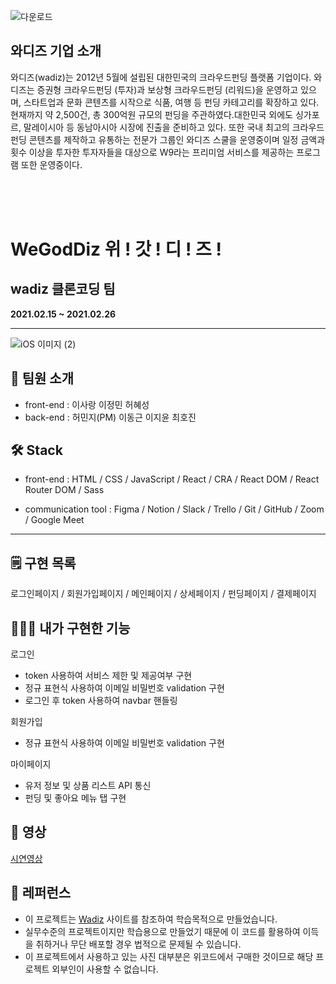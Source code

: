 ![다운로드](https://user-images.githubusercontent.com/65124480/109489263-f0173500-7ac9-11eb-850c-062b9f1a828d.jpg)

## 와디즈 기업 소개

와디즈(wadiz)는 2012년 5월에 설립된 대한민국의 크라우드펀딩 플랫폼 기업이다.
와디즈는 증권형 크라우드펀딩 (투자)과 보상형 크라우드펀딩 (리워드)을 운영하고 있으며, 스타트업과 문화 콘텐츠를 시작으로 식품, 여행 등 펀딩 카테고리를 확장하고 있다. 현재까지 약 2,500건, 총 300억원 규모의 펀딩을 주관하였다.대한민국 외에도 싱가포르, 말레이시아 등 동남아시아 시장에 진출을 준비하고 있다. 또한 국내 최고의 크라우드 펀딩 콘텐츠를 제작하고 유통하는 전문가 그룹인 와디즈 스쿨을 운영중이며 일정 금액과 횟수 이상을 투자한 투자자들을 대상으로 W9라는 프리미엄 서비스를 제공하는 프로그램 또한 운영중이다.

<br>
<br>
<br>

# WeGodDiz 위 ! 갓 ! 디 ! 즈 !

## wadiz 클론코딩 팀

**2021.02.15 ~ 2021.02.26**

---

![iOS 이미지 (2)](https://user-images.githubusercontent.com/65124480/109488543-0cff3880-7ac9-11eb-9a04-4b57034acdea.jpg)

## 👥 팀원 소개

- front-end : 이사랑 이정민 허혜성
- back-end : 허민지(PM) 이동근 이지윤 최호진

## 🛠 Stack

- front-end : HTML / CSS / JavaScript / React / CRA / React DOM / React Router DOM / Sass 

- communication tool : Figma / Notion / Slack / Trello / Git / GitHub / Zoom / Google Meet

---

## 🗒 구현 목록

로그인페이지 / 회원가입페이지 / 메인페이지 / 상세페이지 / 펀딩페이지 / 결제페이지


## 💁🏻‍♀️ 내가 구현한 기능

로그인 
- token 사용하여 서비스 제한 및 제공여부 구현
- 정규 표현식 사용하여 이메일 비밀번호 validation 구현
- 로그인 후 token 사용하여 navbar 핸들링

회원가입 
- 정규 표현식 사용하여 이메일 비밀번호 validation 구현

마이페이지
- 유저 정보 및 상품 리스트 API 통신
- 펀딩 및 좋아요 메뉴 탭 구현

## 🎥 영상
<a href="https://youtu.be/tkg-cKgNOwQ">시연영상</a>

## 💎 레퍼런스
- 이 프로젝트는 <a href="https://www.wadiz.kr/web/main">Wadiz</a> 사이트를 참조하여 학습목적으로 만들었습니다.
- 실무수준의 프로젝트이지만 학습용으로 만들었기 때문에 이 코드를 활용하여 이득을 취하거나 무단 배포할 경우 법적으로 문제될 수 있습니다.
- 이 프로젝트에서 사용하고 있는 사진 대부분은 위코드에서 구매한 것이므로 해당 프로젝트 외부인이 사용할 수 없습니다.